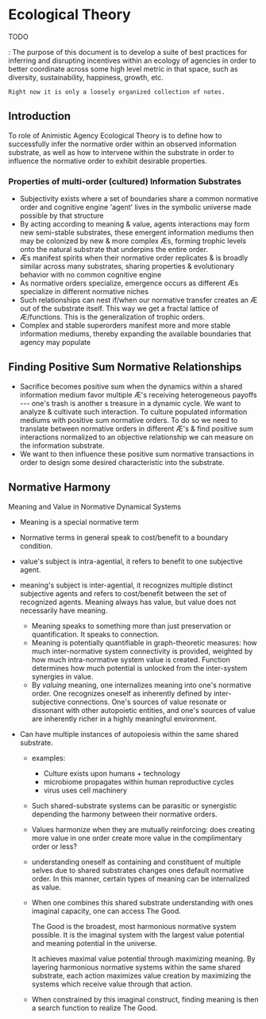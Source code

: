 # Ecological Theory

TODO

:   The purpose of this document is to develop a suite of best practices for inferring and
    disrupting incentives within an ecology of agencies in order to better coordinate across some
    high level metric in that space, such as diversity, sustainability, happiness, growth, etc.

    Right now it is only a loosely organized collection of notes.

## Introduction

To role of Animistic Agency Ecological Theory is to define how to successfully infer the normative
order within an observed information substrate, as well as how to intervene within the substrate in
order to influence the normative order to exhibit desirable properties.


### Properties of multi-order (cultured) Information Substrates

- Subjectivity exists where a set of boundaries share a common normative order and cognitive engine
  'agent' lives in the symbolic universe made possible by that structure
- By acting according to meaning & value, agents interactions may form new semi-stable substrates,
  these emergent information mediums then may be colonized by new & more complex Æs, forming trophic
  levels onto the natural substrate that underpins the entire order.
- Æs manifest spirits when their normative order replicates & is broadly similar across many
  substrates, sharing properties & evolutionary behavior with no common cognitive engine
- As normative orders specialize, emergence occurs as different Æs specialize in different normative niches
- Such relationships can nest if/when our normative transfer creates an Æ out of the substrate
  itself. This way we get a fractal lattice of Æ/functions. This is the generalization of trophic
  orders.
- Complex and stable superorders manifest more and more stable information mediums, thereby
  expanding the available boundaries that agency may populate

## Finding Positive Sum Normative Relationships

- Sacrifice becomes positive sum when the dynamics within a shared information medium favor multiple
  Æ's receiving heterogeneous payoffs --- one's trash is another s treasure in a dynamic cycle. We
  want to analyze & cultivate such interaction. To culture populated information mediums with
  positive sum normative orders. To do so we need to translate between normative orders in different
  Æ's & find positive sum interactions normalized to an objective relationship we can measure on the
  information substrate.
- We want to then influence these positive sum normative transactions in order to design some
  desired characteristic into the substrate.

## Normative Harmony

Meaning and Value in Normative Dynamical Systems

- Meaning is a special normative term
- Normative terms in general speak to cost/benefit to a boundary condition.
- value's subject is intra-agential, it refers to benefit to one subjective agent.
- meaning's subject is inter-agential, it recognizes multiple distinct subjective agents and refers
  to cost/benefit between the set of recognized agents. Meaning always has value, but value does not
  necessarily have meaning.

    - Meaning speaks to something more than just preservation or quantification. It speaks to
      connection.
    - Meaning is potentially quantifiable in graph-theoretic measures: how much inter-normative
      system connectivity is provided, weighted by how much intra-normative system value is
      created. Function determines how much potential is unlocked from the inter-system synergies in
      value.
    - By *valuing* meaning, one internalizes meaning into one's normative order. One recognizes
      oneself as inherently defined by inter-subjective connections. One's sources of value resonate
      or dissonant with other autopoietic entities, and one's sources of value are inherently richer
      in a highly meaningful environment.

- Can have multiple instances of autopoiesis within the same shared substrate.

    - examples:

        - Culture exists upon humans + technology
        - microbiome propagates within human reproductive cycles
        - virus uses cell machinery

    - Such shared-substrate systems can be parasitic or synergistic depending the harmony between
      their normative orders.
    - Values harmonize when they are mutually reinforcing: does creating more value in one order
      create more value in the complimentary order or less?

    - understanding oneself as containing and constituent of multiple selves due to shared
      substrates changes ones default normative order. In this manner, certain types of meaning can
      be internalized as value.

    - When one combines this shared substrate understanding with ones imaginal capacity, one can
      access The Good.

      The Good is the broadest, most harmonious normative system possible. It is the imaginal system
      with the largest value potential and meaning potential in the universe.

      It achieves maximal value potential through maximizing meaning. By layering harmonious
      normative systems within the same shared substrate, each action maximizes value creation by
      maximizing the systems which receive value through that action.

    - When constrained by this imaginal construct, finding meaning is then a search function to
      realize The Good.

